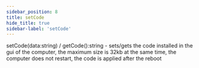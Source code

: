 ```yaml
---
sidebar_position: 8
title: setCode
hide_title: true
sidebar-label: 'setCode'
---
```


setCode(data:string) / getCode():string - sets/gets the code installed in the gui of the computer, the maximum size is 32kb
at the same time, the computer does not restart, the code is applied after the reboot